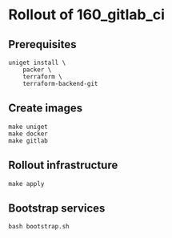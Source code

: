 # Rollout of 160_gitlab_ci

## Prerequisites

```shell
uniget install \
    packer \
    terraform \
    terraform-backend-git
```

## Create images

```shell
make uniget
make docker
make gitlab
```

## Rollout infrastructure

```shell
make apply
```

## Bootstrap services

```shell
bash bootstrap.sh
```
